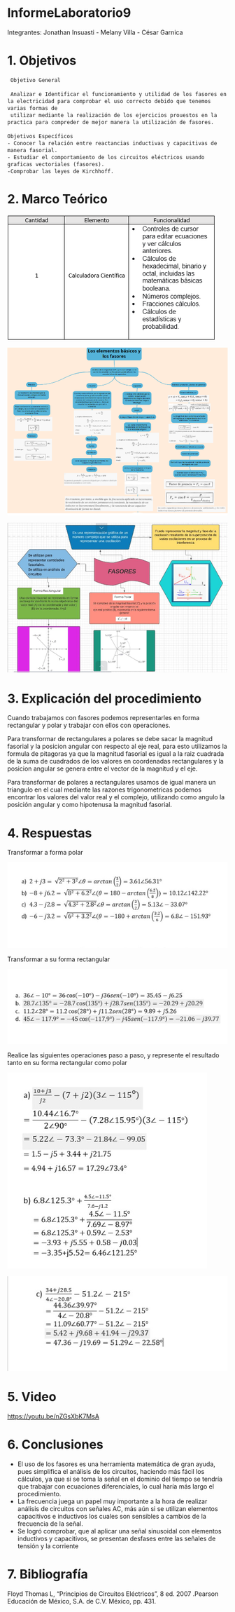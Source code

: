 # InformeLaboratorio9

Integrantes: Jonathan Insuasti - Melany  Villa - César Garnica 

# 1. Objetivos 

     Objetivo General
     
     Analizar e Identificar el funcionamiento y utilidad de los fasores en la electricidad para comprobar el uso correcto debido que tenemos varias formas de 
     utilizar mediante la realización de los ejercicios prouestos en la practica para compreder de mejor manera la utilización de fasores.
    
    Objetivos Específicos
    - Conocer la relación entre reactancias inductivas y capacitivas de manera fasorial.
    - Estudiar el comportamiento de los circuitos eléctricos usando graficas vectoriales (fasores).
    -Comprobar las leyes de Kirchhoff. 


# 2. Marco Teórico

![](https://github.com/mjvilla1/ImagenesLab9/blob/main/marco%20teorico.1.PNG)

![](https://github.com/mjvilla1/ImagenesLab9/blob/main/Fasores.PNG)

![](https://github.com/mjvilla1/ImagenesLab9/blob/main/Rectangulares-Polares.JPG)

# 3. Explicación  del procedimiento

Cuando trabajamos con fasores podemos representarles en forma rectangular y polar y trabajar con ellos con operaciones.

Para transformar de rectangulares a polares se debe sacar la magnitud fasorial y la posicion angular con respecto al eje real, para esto utilizamos la formula de pitagoras ya que la magnitud fasorial es igual a la raiz cuadrada de la suma de cuadrados de los valores en coordenadas rectangulares y la posicion angular se genera entre el vector de la magnitud y el eje.

Para transformar de polares a rectangulares usamos de igual manera un triangulo en el cual mediante las razones trigonometricas podemos encontrar los valores del valor real y el complejo, utilizando como angulo la posición angular y como hipotenusa la magnitud fasorial. 

#  4. Respuestas 

Transformar a forma polar

![](https://github.com/mjvilla1/ImagenesLab9/blob/main/lab%209%20ejercicio%201.jpeg)

Transformar a su forma rectangular

![](https://github.com/mjvilla1/ImagenesLab9/blob/main/lab%209%20ejercicio%202.jpeg)

Realice las siguientes operaciones paso a paso, y represente el resultado tanto en su forma rectangular como polar 

![](https://github.com/mjvilla1/ImagenesLab9/blob/main/lab%209%20ejercicio%203%20a.jpeg)

![](https://github.com/mjvilla1/ImagenesLab9/blob/main/lab%209%20ejercicio%203b.jpeg)

# 5. Video

https://youtu.be/nZGsXbK7MsA

# 6. Conclusiones

- El uso de los fasores es una herramienta matemática de gran ayuda, pues simplifica el análisis de los circuitos, haciendo 
más fácil los cálculos, ya que si se toma la señal en el dominio del tiempo se tendría que trabajar con ecuaciones diferenciales, 
lo cual haría más largo el procedimiento.
- La frecuencia juega un papel muy importante a la hora de realizar análisis de circuitos con señales AC, más aún si se utilizan
 elementos capacitivos e inductivos los cuales son sensibles a cambios de la frecuencia de la señal.
 - Se logró comprobar, que al aplicar una señal sinusoidal con elementos inductivos y capacitivos, se presentan desfases
 entre las señales de tensión y la corriente


# 7. Bibliografía 

Floyd Thomas L, “Principios de Circuitos Eléctricos”, 8 ed. 2007 .Pearson Educación de México, S.A. de C.V. México, pp. 431.
